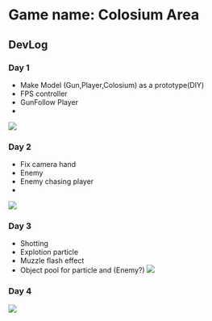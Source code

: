 # Game name: Colosium Area
## DevLog
### Day 1
- Make Model (Gun,Player,Colosium) as a prototype(DIY)
- FPS controller
- GunFollow Player
- 
![](https://i.ibb.co/kDMKN91/untitled.jpg)

### Day 2
- Fix camera hand
- Enemy
- Enemy chasing player
- 
![](https://i.ibb.co/n60Wcg7/untitled.png)

### Day 3
- Shotting
- Explotion particle
- Muzzle flash effect
- Object pool for particle and (Enemy?)
![](https://i.ibb.co/dgQTFJX/untitled.jpg)

### Day 4
![](day4.gif)

